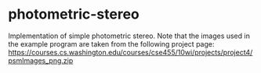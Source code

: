 # photometric-stereo
Implementation of simple photometric stereo. Note that the images used in the example program are taken from the following project page: https://courses.cs.washington.edu/courses/cse455/10wi/projects/project4/psmImages_png.zip
